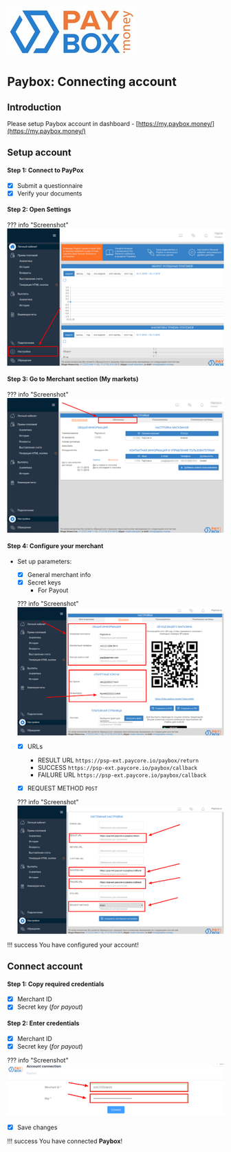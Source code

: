 ![logo](images/logo.png)

# Paybox: Connecting account

## Introduction

Please setup Paybox account in dashboard - 
[https://my.paybox.money/](https://my.paybox.money/)

## Setup account

#### Step 1: Connect to PayPox 

- [x] Submit a questionnaire
- [x] Verify your documents

#### Step 2: Open Settings

??? info "Screenshot"
    [![Step 2](images/paybox-step1.png)](images/paybox-step1.png)

#### Step 3: Go to Merchant section (My markets)

??? info "Screenshot"
    [![Step 3](images/paybox-step3.png)](images/paybox-step3.png)



#### Step 4: Configure your merchant

- Set up parameters:
    - [x] General merchant info
    - [x] Secret keys
        - For Payout

    ??? info "Screenshot"
        [![Step 4](images/paybox-step4.png)](images/paybox-step4.png)

    - [x] URLs
        - RESULT URL    ```https://psp-ext.paycore.io/paybox/return```
        - SUCCESS ```https://psp-ext.paycore.io/paybox/callback```
        - FAILURE URL ```https://psp-ext.paycore.io/paybox/callback```
        
    - [x] REQUEST METHOD ```POST```
    
    ??? info "Screenshot"
        [![Step 4](images/paybox-step5.png)](images/paybox-step5.png)

!!! success
    You have configured your account!
    
## Connect account

#### Step 1: Copy required credentials

- [x] Merchant ID
- [x] Secret key (_for payout_)

#### Step 2: Enter credentials

- [x] Merchant ID
- [x] Secret key (_for payout_)

??? info "Screenshot"
    [![Step 2](images/paybox-step_connect.png)](images/paybox-step_connect.png)
    
- [x] Save changes

!!! success
    You have connected **Paybox**!